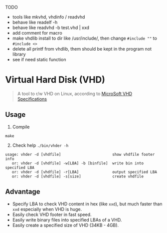 TODO
- tools like mkvhd, vhdinfo / readvhd
- behave like readelf -h
- behave like readvhd -b test.vhd | xxd
- add comment for macro
- make vhdlib install to dir like /usr/include/, then change `#include ""` to `#include <>`
- delete all printf from vhdlib, them should be kept in the program not library
- see if need static function

# Virtual Hard Disk (VHD)
> A tool to r/w VHD on Linux, according to [MicroSoft VHD Specifications](https://www.microsoft.com/en-us/download/details.aspx?id=23850)

## Usage
1. Compile
```
make
```
2. Check help `./bin/vhder -h`
```
usage: vhder -d [vhdfile]                       show vhdfile footer info
   or: vhder -d [vhdfile] -w[LBA] -b [binfile]  write bin into specified LBA
   or: vhder -d [vhdfile] -r[LBA]               output specified LBA
   or: vhder -d [vhdfile] -s[size]              create vhdfile
```

## Advantage
- Specify LBA to check VHD content in hex (like `xxd`), but much faster than `xxd` especially when VHD is huge.
- Easily check VHD footer in fast speed.
- Easily write binary files into specified LBAs of a VHD.
- Easily create a specified size of VHD (34KB - 4GB).
